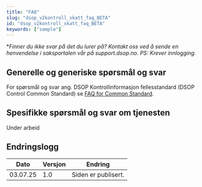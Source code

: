 ```yaml
---
title: "FAQ"
slug: "dsop_v2kontroll_skatt_faq_BETA"
id: "dsop_v2kontroll_skatt_faq_BETA"
keywords: ["sample"]
---
```


**Finner du ikke svar på det du lurer på? Kontakt oss ved å sende en henvendelse i saksportalen vår på support.dsop.no. PS: Krever innlogging.*

## Generelle og generiske spørsmål og svar

For spørsmål og svar ang. DSOP Kontrollinformasjon fellesstandard (DSOP Control Common Standard) se
[FAQ for Common Standard](https://dokumentasjon.dsop.no/dsop_v2fellesstandard_faq.html).

## Spesifikke spørsmål og svar om tjenesten

Under arbeid

## Endringslogg

| Dato | Versjon | Endring |
| ---------- | --------- | ------------------------------------------------------------------- |
| 03.07.25 | 1.0 | Siden er publisert. |